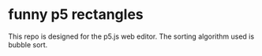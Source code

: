 # funny p5 rectangles #

This repo is designed for the p5.js web editor. The sorting algorithm used is bubble sort.

